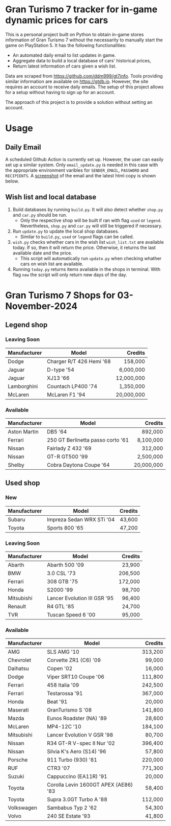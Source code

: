# Gran Turismo 7 tracker for in-game dynamic prices for cars

This is a personal project built on Python to obtain in-game stores information of Gran Turismo 7 without the necessarity to manually start the game on PlayStation 5. It has the following functionalities:

- An automated daily email to list updates in game.
- Aggregate data to build a local database of cars' historical prices,
- Return latest information of cars given a wish list.

Data are scraped from https://github.com/ddm999/gt7info. Tools providing similar information are available on https://gtdb.io. However, the site requires an account to receive daily emails. The setup of this project allows for a setup without having to sign up for an account.

The approach of this project is to provide a solution without setting an account.

# Usage

## Daily Email

A scheduled Github Action is currently set up. However, the user can easily set up a similar system. Only `email_update.py` is needed in this case with the appropriate environment varibles for `SENDER_EMAIL`, `PASSWORD` and `RECIPIENTS`. A [screenshot](https://raw.githubusercontent.com/marcohoucheng/Gran-Turismo-7-Price-Tracker/main/data/email_screenshot.png) of the email and the latest html copy is shown below.

## Wish list and local database

1. Build databases by running `build.py`. It will also detect whether `shop.py` and `car.py` should be run.
    - Only the respective shop will be built if ran with flag `used` or `legend`. Nevertheless, `shop.py` and `car.py` will still be triggered if necessary.
2. Run `update.py` to update the local shop databases.
    - Similar to `build.py`, `used` or `legend` flags can be called.
3. `wish.py` checks whether cars in the wish list `wish_list.txt` are available today. If so, then it will return the price. Otherwise, it returns the last available date and the price.
    - This script will automatically run `update.py` when checking whather cars on wish list are available.
4. Running `today.py` returns items available in the shops in terminal. With flag `new` the script will only return new days of the day.


# Gran Turismo 7 Shops for 03-November-2024



## Legend shop

### Leaving Soon
 | Manufacturer | Model | Credits |
 | --- | --- | --: |
|Dodge|Charger R/T 426 Hemi '68|158,000|
|Jaguar|D-type '54|6,000,000|
|Jaguar|XJ13 '66|12,000,000|
|Lamborghini|Countach LP400 '74|1,350,000|
|McLaren|McLaren F1 '94|20,000,000|

### Available
 | Manufacturer | Model | Credits |
 | --- | --- | --: |
|Aston Martin|DB5 '64|892,000|
|Ferrari|250 GT Berlinetta passo corto '61|8,100,000|
|Nissan|Fairlady Z 432 '69|312,000|
|Nissan|GT-R GT500 '99|2,500,000|
|Shelby|Cobra Daytona Coupe '64|20,000,000|


## Used shop

### New
 | Manufacturer | Model | Credits |
 | --- | --- | --: |
|Subaru|Impreza Sedan WRX STi '04|43,600|
|Toyota|Sports 800 '65|47,200|

### Leaving Soon
 | Manufacturer | Model | Credits |
 | --- | --- | --: |
|Abarth|Abarth 500 '09|23,900|
|BMW|3.0 CSL '73|206,500|
|Ferrari|308 GTB '75|172,000|
|Honda|S2000 '99|98,700|
|Mitsubishi|Lancer Evolution III GSR '95|96,400|
|Renault|R4 GTL '85|24,700|
|TVR|Tuscan Speed 6 '00|95,000|

### Available
 | Manufacturer | Model | Credits |
 | --- | --- | --: |
|AMG|SLS AMG '10|313,200|
|Chevrolet|Corvette ZR1 (C6) '09|99,000|
|Daihatsu|Copen '02|16,000|
|Dodge|Viper SRT10 Coupe '06|111,800|
|Ferrari|458 Italia '09|242,500|
|Ferrari|Testarossa '91|367,000|
|Honda|Beat '91|20,000|
|Maserati|GranTurismo S '08|141,800|
|Mazda|Eunos Roadster (NA) '89|28,600|
|McLaren|MP4-12C '10|184,100|
|Mitsubishi|Lancer Evolution V GSR '98|80,700|
|Nissan|R34 GT-R V-spec II Nur '02|396,400|
|Nissan|Silvia K's Aero (S14) '96|57,800|
|Porsche|911 Turbo (930) '81|220,000|
|RUF|CTR3 '07|771,300|
|Suzuki|Cappuccino (EA11R) '91|20,000|
|Toyota|Corolla Levin 1600GT APEX (AE86) '83|58,400|
|Toyota|Supra 3.0GT Turbo A '88|112,000|
|Volkswagen|Sambabus Typ 2 '62|54,300|
|Volvo|240 SE Estate '93|41,800|
